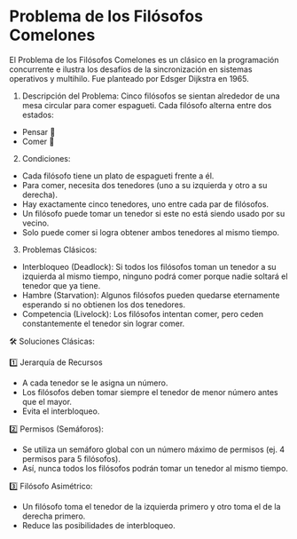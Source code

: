 # Problema de los Filósofos Comelones
El Problema de los Filósofos Comelones es un clásico en la programación concurrente e ilustra los desafíos de la sincronización en sistemas operativos y multihilo. Fue planteado por Edsger Dijkstra en 1965.

1) Descripción del Problema: 
Cinco filósofos se sientan alrededor de una mesa circular para comer espagueti. Cada filósofo alterna entre dos estados:

* Pensar 🤔
* Comer 🍝
  
2) Condiciones:
* Cada filósofo tiene un plato de espagueti frente a él.
* Para comer, necesita dos tenedores (uno a su izquierda y otro a su derecha).
* Hay exactamente cinco tenedores, uno entre cada par de filósofos.
* Un filósofo puede tomar un tenedor si este no está siendo usado por su vecino.
* Solo puede comer si logra obtener ambos tenedores al mismo tiempo.


3) Problemas Clásicos:
- Interbloqueo (Deadlock): Si todos los filósofos toman un tenedor a su izquierda al mismo tiempo, ninguno podrá comer porque nadie soltará el tenedor que ya tiene.
- Hambre (Starvation): Algunos filósofos pueden quedarse eternamente esperando si no obtienen los dos tenedores.
- Competencia (Livelock): Los filósofos intentan comer, pero ceden constantemente el tenedor sin lograr comer.


🛠️ Soluciones Clásicas:

1️⃣ Jerarquía de Recursos
- A cada tenedor se le asigna un número.
- Los filósofos deben tomar siempre el tenedor de menor número antes que el mayor.
- Evita el interbloqueo.
  
2️⃣ Permisos (Semáforos):
- Se utiliza un semáforo global con un número máximo de permisos (ej. 4 permisos para 5 filósofos).
- Así, nunca todos los filósofos podrán tomar un tenedor al mismo tiempo.

3️⃣ Filósofo Asimétrico:
- Un filósofo toma el tenedor de la izquierda primero y otro toma el de la derecha primero.
- Reduce las posibilidades de interbloqueo.
